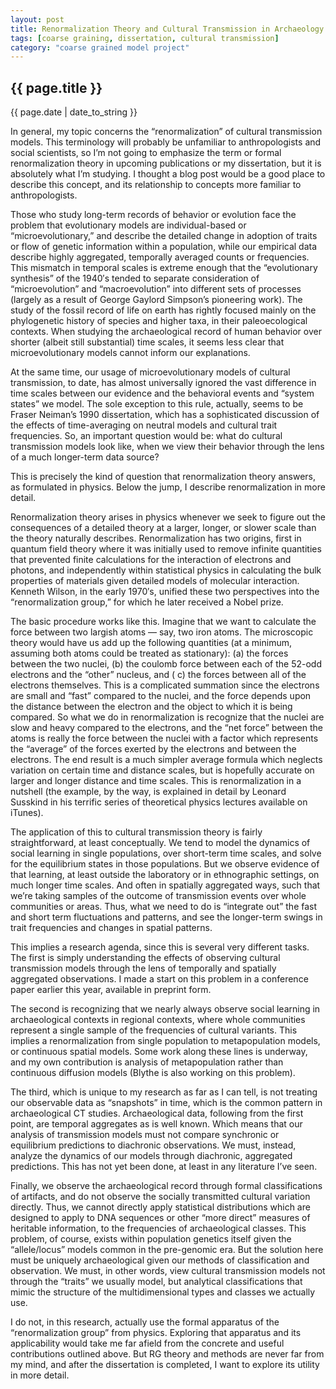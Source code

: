 ```yaml
---
layout: post
title: Renormalization Theory and Cultural Transmission in Archaeology
tags: [coarse graining, dissertation, cultural transmission]
category: "coarse grained model project"
---
```


{{ page.title }}
----------------

<div class="publish_date">
{{ page.date | date_to_string }}
</div>

In general, my topic concerns the “renormalization” of cultural transmission models.  This terminology will probably be unfamiliar to anthropologists and social scientists, so I’m not going to emphasize the term or formal renormalization theory in upcoming publications or my dissertation, but it is absolutely what I’m studying.  I thought a blog post would be a good place to describe this concept, and its relationship to concepts more familiar to anthropologists.  

Those who study long-term records of behavior or evolution face the problem that evolutionary models are individual-based or “microevolutionary,” and describe the detailed change in adoption of traits or flow of genetic information within a population, while our empirical data describe highly aggregated, temporally averaged counts or frequencies.  This mismatch in temporal scales is extreme enough that the “evolutionary synthesis” of the 1940′s tended to separate consideration of “microevolution” and “macroevolution” into different sets of processes (largely as a result of George Gaylord Simpson’s pioneering work).  The study of the fossil record of life on earth has rightly focused mainly on the phylogenetic history of species and higher taxa, in their paleoecological contexts.  When studying the archaeological record of human behavior over shorter (albeit still substantial) time scales, it seems less clear that microevolutionary models cannot inform our explanations.  

At the same time, our usage of microevolutionary models of cultural transmission, to date, has almost universally ignored the vast difference in time scales between our evidence and the behavioral events and “system states” we model.  The sole exception to this rule, actually, seems to be Fraser Neiman’s 1990 dissertation, which has a sophisticated discussion of the effects of time-averaging on neutral models and cultural trait frequencies.  So,  an important question would be:  what do cultural transmission models look like, when we view their behavior through the lens of a much longer-term data source?  

This is precisely the kind of question that renormalization theory answers, as formulated in physics.  Below the jump, I describe renormalization in more detail.   


Renormalization theory arises in physics whenever we seek to figure out the consequences of a detailed theory at a larger, longer, or slower scale than the theory naturally describes.  Renormalization has two origins, first in quantum field theory where it was initially used to remove infinite quantities that prevented finite calculations for the interaction of electrons and photons, and independently within statistical physics in calculating the bulk properties of materials given detailed models of molecular interaction.  Kenneth Wilson, in the early 1970′s, unified these two perspectives into the “renormalization group,” for which he later received a Nobel prize.  

The basic procedure works like this.  Imagine that we want to calculate the force between two largish atoms — say, two iron atoms.  The microscopic theory would have us add up the following quantities (at a minimum, assuming both atoms could be treated as stationary):  (a)  the forces between the two nuclei, (b) the coulomb force between each of the 52-odd electrons and the “other” nucleus, and ( c) the forces between all of the electrons themselves.  This is a complicated summation since the electrons are small and “fast” compared to the nuclei, and the force depends upon the distance between the electron and the object to which it is being compared.  So what we do in renormalization is recognize that the nuclei are slow and heavy compared to the electrons, and the “net force” between the atoms is really the force between the nuclei with a factor which represents the “average” of the forces exerted by the electrons and between the electrons.  The end result is a much simpler average formula which neglects variation on certain time and distance scales, but is hopefully accurate on larger and longer distance and time scales.  This is renormalization in a nutshell (the example, by the way, is explained in detail by Leonard Susskind in his terrific series of theoretical physics lectures available on iTunes).  

The application of this to cultural transmission theory is fairly straightforward, at least conceptually.  We tend to model the dynamics of social learning in single populations, over short-term time scales, and solve for the equilibrium states in those populations.  But we observe evidence of that learning, at least outside the laboratory or in ethnographic settings, on much longer time scales.  And often in spatially aggregated ways, such that we’re taking samples of the outcome of transmission events over whole communities or areas.  Thus, what we need to do is “integrate out” the fast and short term fluctuations and patterns, and see the longer-term swings in trait frequencies and changes in spatial patterns.  

This implies a research agenda, since this is several very different tasks.  The first is simply understanding the effects of observing cultural transmission models through the lens of temporally and spatially aggregated observations.  I made a start on this problem in a conference paper earlier this year, available in preprint form.  

The second is recognizing that we nearly always observe social learning in archaeological contexts in regional contexts, where whole communities represent a single sample of the frequencies of cultural variants.  This implies a renormalization from single population to metapopulation models, or continuous spatial models.  Some work along these lines is underway, and my own contribution is analysis of metapopulation rather than continuous diffusion models (Blythe is also working on this problem).  

The third, which is unique to my research as far as I can tell, is not treating our observable data as “snapshots” in time, which is the common pattern in archaeological CT studies.  Archaeological data, following from the first point, are temporal aggregates as is well known.  Which means that our analysis of transmission models must not compare synchronic or equilibrium predictions to diachronic observations.  We must, instead, analyze the dynamics of our models through diachronic, aggregated predictions.  This has not yet been done, at least in any literature I’ve seen.  

Finally, we observe the archaeological record through formal classifications of artifacts, and do not observe the socially transmitted cultural variation directly.  Thus, we cannot directly apply statistical distributions which are designed to apply to DNA sequences or other “more direct” measures of heritable information, to the frequencies of archaeological classes.  This problem, of course, exists within population genetics itself given the “allele/locus” models common in the pre-genomic era.  But the solution here must be uniquely archaeological given our methods of classification and observation.  We must, in other words, view cultural transmission models not through the “traits” we usually model, but analytical classifications that mimic the structure of the multidimensional types and classes we actually use.  

I do not, in this research, actually use the formal apparatus of the “renormalization group” from physics.  Exploring that apparatus and its applicability would take me far afield from the concrete and useful contributions outlined above.  But RG theory and methods are never far from my mind, and after the dissertation is completed, I want to explore its utility in more detail. 

